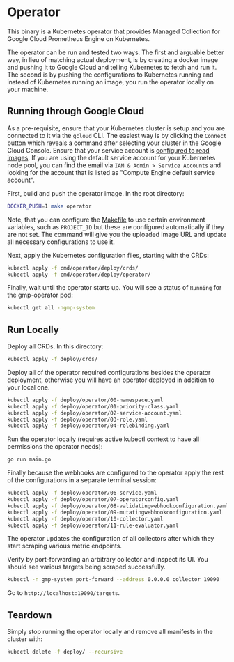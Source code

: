 # Operator

This binary is a Kubernetes operator that provides Managed Collection for Google
Cloud Prometheus Engine on Kubernetes.

The operator can be run and tested two ways. The first and arguable better way,
in lieu of matching actual deployment, is by creating a docker image and pushing
it to Google Cloud and telling Kubernetes to fetch and run it. The second is by
pushing the configurations to Kubernetes running and instead of Kubernetes
running an image, you run the operator locally on your machine.

## Running through Google Cloud

As a pre-requisite, ensure that your Kubernetes cluster is setup and you are
connected to it via the `gcloud` CLI. The easiest way is by clicking the
`Connect` button which reveals a command after selecting your cluster in the
Google Cloud Console. Ensure that your service account is [configured to read
images](https://cloud.google.com/kubernetes-engine/docs/troubleshooting#permission_denied_error).
If you are using the default service account for your Kubernetes node pool, you
can find the email via `IAM & Admin > Service Accounts` and looking for the
account that is listed as "Compute Engine default service account".

First, build and push the operator image. In the root directory:

```bash
DOCKER_PUSH=1 make operator
```

Note, that you can configure the [Makefile](/Makefile) to use certain
environment variables, such as `PROJECT_ID` but these are configured
automatically if they are not set. The command will give you the uploaded image
URL and update all necessary configurations to use it.

Next, apply the Kubernetes configuration files, starting with the CRDs:

```bash
kubectl apply -f cmd/operator/deploy/crds/
kubectl apply -f cmd/operator/deploy/operator/
```

Finally, wait until the operator starts up. You will see a status of `Running`
for the gmp-operator pod:

```bash
kubectl get all -ngmp-system
```

## Run Locally

Deploy all CRDs. In this directory:

```bash
kubectl apply -f deploy/crds/
```

Deploy all of the operator required configurations besides the operator
deployment, otherwise you will have an operator deployed in addition to your
local one.

```bash
kubectl apply -f deploy/operator/00-namespace.yaml
kubectl apply -f deploy/operator/01-priority-class.yaml
kubectl apply -f deploy/operator/02-service-account.yaml
kubectl apply -f deploy/operator/03-role.yaml
kubectl apply -f deploy/operator/04-rolebinding.yaml
```

Run the operator locally (requires active kubectl context to have all
permissions the operator needs):

```bash
go run main.go
```

Finally because the webhooks are configured to the operator apply the rest of
the configurations in a separate terminal session:

```bash
kubectl apply -f deploy/operator/06-service.yaml
kubectl apply -f deploy/operator/07-operatorconfig.yaml
kubectl apply -f deploy/operator/08-validatingwebhookconfiguration.yaml
kubectl apply -f deploy/operator/09-mutatingwebhookconfiguration.yaml
kubectl apply -f deploy/operator/10-collector.yaml
kubectl apply -f deploy/operator/11-rule-evaluator.yaml
```

The operator updates the configuration of all collectors after which they start
scraping various metric endpoints.

Verify by port-forwarding an arbitrary collector and inspect its UI. You should
see various targets being scraped successfully.

```bash
kubectl -n gmp-system port-forward --address 0.0.0.0 collector 19090
```

Go to `http://localhost:19090/targets`.

## Teardown

Simply stop running the operator locally and remove all manifests in the cluster
with:

```bash
kubectl delete -f deploy/ --recursive
```
